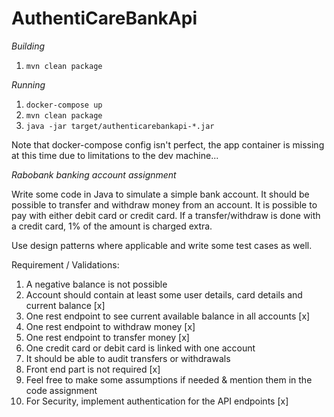 # AuthentiCareBankApi

_Building_
1. `mvn clean package`

_Running_
1. `docker-compose up`
2. `mvn clean package`
3. `java -jar target/authenticarebankapi-*.jar`

Note that docker-compose config isn't perfect, the app container is missing at this time due to limitations to the dev machine...




_Rabobank banking account assignment_

Write some code in Java to simulate a simple bank account. 
It should be possible to transfer and withdraw money from an account. 
It is possible to pay with either debit card or credit card. 
If a transfer/withdraw is done with a credit card, 1% of the amount is charged extra.

Use design patterns where applicable and write some test cases as well.

Requirement / Validations:
1. A negative balance is not possible
2. Account should contain at least some user details, card details and current balance [x]
3. One rest endpoint to see current available balance in all accounts [x]
4. One rest endpoint to withdraw money [x]
5. One rest endpoint to transfer money [x]
6. One credit card or debit card is linked with one account
7. It should be able to audit transfers or withdrawals
8. Front end part is not required [x]
9. Feel free to make some assumptions if needed & mention them in the code assignment
10. For Security, implement authentication for the API endpoints [x]
